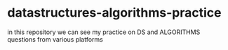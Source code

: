 # datastructures-algorithms-practice
in this repository we can see my practice on DS and ALGORITHMS questions from various platforms
